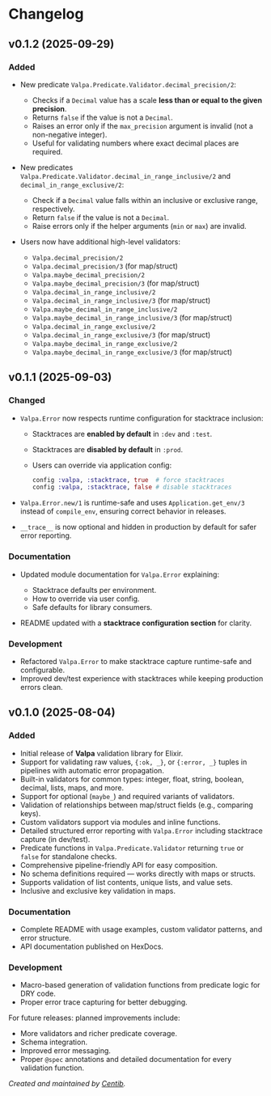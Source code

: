 # Changelog

## v0.1.2 (2025-09-29)

### Added

- New predicate `Valpa.Predicate.Validator.decimal_precision/2`:

  - Checks if a `Decimal` value has a scale **less than or equal to the given precision**.
  - Returns `false` if the value is not a `Decimal`.
  - Raises an error only if the `max_precision` argument is invalid (not a non-negative integer).
  - Useful for validating numbers where exact decimal places are required.

- New predicates `Valpa.Predicate.Validator.decimal_in_range_inclusive/2` and `decimal_in_range_exclusive/2`:

  - Check if a `Decimal` value falls within an inclusive or exclusive range, respectively.
  - Return `false` if the value is not a `Decimal`.
  - Raise errors only if the helper arguments (`min` or `max`) are invalid.

- Users now have additional high-level validators:

  - `Valpa.decimal_precision/2`
  - `Valpa.decimal_precision/3` (for map/struct)
  - `Valpa.maybe_decimal_precision/2`
  - `Valpa.maybe_decimal_precision/3` (for map/struct)
  - `Valpa.decimal_in_range_inclusive/2`
  - `Valpa.decimal_in_range_inclusive/3` (for map/struct)
  - `Valpa.maybe_decimal_in_range_inclusive/2`
  - `Valpa.maybe_decimal_in_range_inclusive/3` (for map/struct)
  - `Valpa.decimal_in_range_exclusive/2`
  - `Valpa.decimal_in_range_exclusive/3` (for map/struct)
  - `Valpa.maybe_decimal_in_range_exclusive/2`
  - `Valpa.maybe_decimal_in_range_exclusive/3` (for map/struct)

## v0.1.1 (2025-09-03)

### Changed

- `Valpa.Error` now respects runtime configuration for stacktrace inclusion:

  - Stacktraces are **enabled by default** in `:dev` and `:test`.
  - Stacktraces are **disabled by default** in `:prod`.
  - Users can override via application config:

    ```elixir
    config :valpa, :stacktrace, true  # force stacktraces
    config :valpa, :stacktrace, false # disable stacktraces
    ```

- `Valpa.Error.new/1` is runtime-safe and uses `Application.get_env/3` instead of `compile_env`, ensuring correct behavior in releases.

- `__trace__` is now optional and hidden in production by default for safer error reporting.

### Documentation

- Updated module documentation for `Valpa.Error` explaining:

  - Stacktrace defaults per environment.
  - How to override via user config.
  - Safe defaults for library consumers.

- README updated with a **stacktrace configuration section** for clarity.

### Development

- Refactored `Valpa.Error` to make stacktrace capture runtime-safe and configurable.
- Improved dev/test experience with stacktraces while keeping production errors clean.

## v0.1.0 (2025-08-04)

### Added

- Initial release of **Valpa** validation library for Elixir.
- Support for validating raw values, `{:ok, _}`, or `{:error, _}` tuples in pipelines with automatic error propagation.
- Built-in validators for common types: integer, float, string, boolean, decimal, lists, maps, and more.
- Support for optional (`maybe_`) and required variants of validators.
- Validation of relationships between map/struct fields (e.g., comparing keys).
- Custom validators support via modules and inline functions.
- Detailed structured error reporting with `Valpa.Error` including stacktrace capture (in dev/test).
- Predicate functions in `Valpa.Predicate.Validator` returning `true` or `false` for standalone checks.
- Comprehensive pipeline-friendly API for easy composition.
- No schema definitions required — works directly with maps or structs.
- Supports validation of list contents, unique lists, and value sets.
- Inclusive and exclusive key validation in maps.

### Documentation

- Complete README with usage examples, custom validator patterns, and error structure.
- API documentation published on HexDocs.

### Development

- Macro-based generation of validation functions from predicate logic for DRY code.
- Proper error trace capturing for better debugging.

For future releases: planned improvements include:

- More validators and richer predicate coverage.
- Schema integration.
- Improved error messaging.
- Proper `@spec` annotations and detailed documentation for every validation function.

_Created and maintained by [Centib](https://github.com/Centib)._
